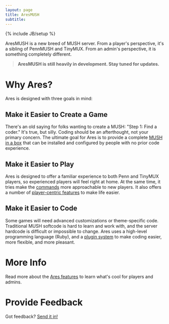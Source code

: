 ```yaml
---
layout: page
title: AresMUSH
subtitle: 
---
```

{% include JB/setup %}

AresMUSH is a new breed of MUSH server.  From a player's perspective, it's a sibling of PennMUSH and TinyMUX.  From an admin's perspective, it is something completely different.

> **AresMUSH is still heavily in development.  Stay tuned for updates.**

# Why Ares?

Ares is designed with three goals in mind:

## Make it Easier to Create a Game
There's an old saying for folks wanting to create a MUSH:  "Step 1: Find a coder."  It's true, but silly.  Coding should be an afterthought, not your primary concern.  The ultimate goal for Ares is to provide a complete [MUSH in a box]({{site.siteroot}}features/turnkey.html) that can be installed and configured by people with no prior code experience.

## Make it Easier to Play
Ares is designed to offer a familiar experience to both Penn and TinyMUX players, so experienced players will feel right at home.  At the same time, it tries make the [commands]({{site.siteroot}}features/commands.html) more approachable to new players.  It also offers a number of [player-centric features]({{site.siteroot}}features/littlethings.html) to make life easier.

## Make it Easier to Code
Some games will need advanced customizations or theme-specific code.  Traditional MUSH softcode is hard to learn and work with, and the server hardcode is difficult or impossible to change.  Ares uses a high-level programming language (Ruby), and a [plugin system]({{site.siteroot}}features/plugins.html) to make coding easier, more flexible, and more pleasant.

# More Info

Read more about the [Ares features]({{site.siteroot}}features/) to learn what's cool for players and admins.

# Provide Feedback

Got feedback?  [Send it in!]({{site.siteroot}}feedback.html)
